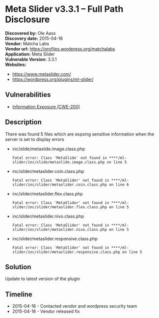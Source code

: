 # Meta Slider v3.3.1 – Full Path Disclosure  

**Discovered by:** Ole Aass  
**Discovery date:** 2015-04-16  
**Vendor:** Matcha Labs  
**Vendor url:** https://profiles.wordpress.org/matchalabs  
**Application:** Meta Slider  
**Vulnerable Version:** 3.3.1  
**Websites:**

* https://www.metaslider.com/
* https://wordpress.org/plugins/ml-slider/

## Vulnerabilities

* [Information Exposure (CWE-200)](https://cwe.mitre.org/data/definitions/200.html)

## Description

There was found 5 files which are expsing sensitive information when the server is set to display errors

* inc/slide/metaslide.image.class.php
    ```
    Fatal error: Class 'MetaSlide' not found in ****/ml-slider/inc/slide/metaslide.image.class.php on line 5
    ```

* inc/slider/metaslider.coin.class.php
    ```    
    Fatal error: Class 'MetaSlider' not found in ****/ml-slider/inc/slider/metaslider.coin.class.php on line 6
    ```

* inc/slider/metaslider.flex.class.php
    ```
    Fatal error: Class 'MetaSlider' not found in ****/ml-slider/inc/slider/metaslider.flex.class.php on line 5
    ```

* inc/slider/metaslider.nivo.class.php
    ```
    Fatal error: Class 'MetaSlider' not found in ****/ml-slider/inc/slider/metaslider.nivo.class.php on line 5
    ```

* inc/slider/metaslider.responsive.class.php
    ```
    Fatal error: Class 'MetaSlider' not found in ****/ml-slider/inc/slider/metaslider.responsive.class.php on line 5
    ```

## Solution

Update to latest version of the plugin

## Timeline

* 2015-04-16 - Contacted vendor and wordpress security team  
* 2015-04-16 - Vendor released fix